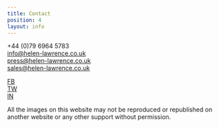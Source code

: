 ```yaml
---
title: Contact
position: 4
layout: info
---
```


+44 (0)79 6964 5783  
[info@helen-lawrence.co.uk](mailto:info@helen-lawrence.co.uk)  
[press@helen-lawrence.co.uk](mailto:press@helen-lawrence.co.uk)  
[sales@helen-lawrence.co.uk](mailto:sales@helen-lawrence.co.uk)

[FB](https://www.facebook.com/Helen-Lawrence-759488197413010/)  
[TW](https://twitter.com/hel_law)  
[IN](https://www.instagram.com/helenlawrenceknits/)

All the images on this website may not be reproduced or republished on another website or any other support without permission.